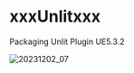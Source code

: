 # xxxUnlitxxx
Packaging Unlit Plugin UE5.3.2
 
![20231202_07](https://github.com/O-Y-G/xxxUnlitxxx/assets/62424367/c5ff8498-4137-466e-8001-4f5a4ae27d20)
